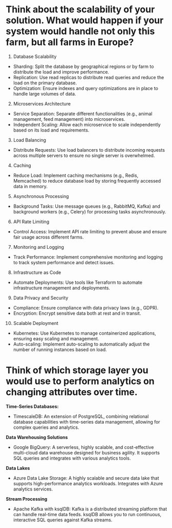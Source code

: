 # Think about the scalability of your solution. What would happen if your system would handle not only this farm, but all farms in Europe?
1. Database Scalability
* Sharding: Split the database by geographical regions or by farm to distribute the load and improve performance.
* Replication: Use read replicas to distribute read queries and reduce the load on the primary database.
* Optimization: Ensure indexes and query optimizations are in place to handle large volumes of data.
2. Microservices Architecture
* Service Separation: Separate different functionalities (e.g., animal management, feed management) into microservices.
* Independent Scaling: Allow each microservice to scale independently based on its load and requirements.
3. Load Balancing
* Distribute Requests: Use load balancers to distribute incoming requests across multiple servers to ensure no single server is overwhelmed.
4. Caching
* Reduce Load: Implement caching mechanisms (e.g., Redis, Memcached) to reduce database load by storing frequently accessed data in memory.
5. Asynchronous Processing
* Background Tasks: Use message queues (e.g., RabbitMQ, Kafka) and background workers (e.g., Celery) for processing tasks asynchronously.
6. API Rate Limiting
* Control Access: Implement API rate limiting to prevent abuse and ensure fair usage across different farms.
7. Monitoring and Logging
* Track Performance: Implement comprehensive monitoring and logging to track system performance and detect issues.
8. Infrastructure as Code
* Automate Deployments: Use tools like Terraform to automate infrastructure management and deployments.
9. Data Privacy and Security
* Compliance: Ensure compliance with data privacy laws (e.g., GDPR).
* Encryption: Encrypt sensitive data both at rest and in transit.
10. Scalable Deployment
* Kubernetes: Use Kubernetes to manage containerized applications, ensuring easy scaling and management.
* Auto-scaling: Implement auto-scaling to automatically adjust the number of running instances based on load.

# Think of which storage layer you would use to perform analytics on changing attributes over time.

**Time-Series Databases:**
* TimescaleDB: An extension of PostgreSQL, combining relational database capabilities with time-series data management, allowing for complex queries and analytics.

**Data Warehousing Solutions**
* Google BigQuery: A serverless, highly scalable, and cost-effective multi-cloud data warehouse designed for business agility. 
It supports SQL queries and integrates with various analytics tools.

**Data Lakes**
* Azure Data Lake Storage: A highly scalable and secure data lake that supports high-performance analytics workloads. Integrates with Azure analytics services.

**Stream Processing**
* Apache Kafka with ksqlDB: Kafka is a distributed streaming platform that can handle real-time data feeds. ksqlDB allows you to run continuous, interactive SQL queries against Kafka streams.